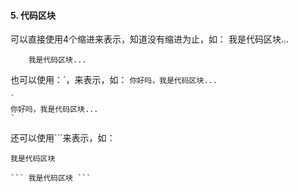 #### 5. 代码区块

可以直接使用4个缩进来表示，知道没有缩进为止，如：
	我是代码区块...


```
	我是代码区块...
```


也可以使用：\`，来表示，如：
`
你好吗，我是代码区块...
`


```
`
你好吗，我是代码区块...
`
```

还可以使用\`\`\`来表示，如：
```
我是代码区块
```
`
	```
	我是代码区块
	```
`